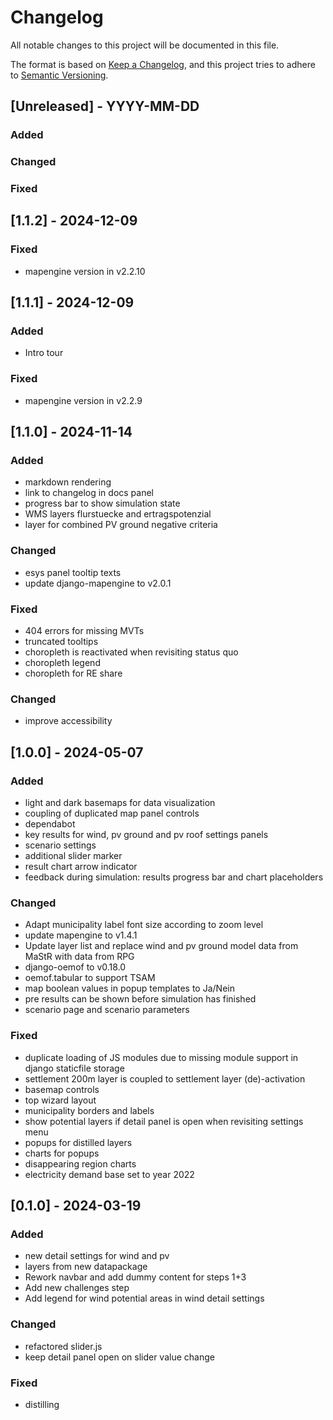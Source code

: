 # Changelog
All notable changes to this project will be documented in this file.

The format is based on [Keep a Changelog](https://keepachangelog.com/en/1.0.0/),
and this project tries to adhere to [Semantic Versioning](https://semver.org/spec/v2.0.0.html).

## [Unreleased] - YYYY-MM-DD
### Added

### Changed

### Fixed

## [1.1.2] - 2024-12-09
### Fixed
- mapengine version in v2.2.10

## [1.1.1] - 2024-12-09
### Added
- Intro tour

### Fixed
- mapengine version in v2.2.9

## [1.1.0] - 2024-11-14
### Added
- markdown rendering
- link to changelog in docs panel
- progress bar to show simulation state
- WMS layers flurstuecke and ertragspotenzial
- layer for combined PV ground negative criteria

### Changed
- esys panel tooltip texts
- update django-mapengine to v2.0.1

### Fixed
- 404 errors for missing MVTs
- truncated tooltips
- choropleth is reactivated when revisiting status quo
- choropleth legend
- choropleth for RE share

### Changed
- improve accessibility

## [1.0.0] - 2024-05-07
### Added
- light and dark basemaps for data visualization
- coupling of duplicated map panel controls
- dependabot
- key results for wind, pv ground and pv roof settings panels
- scenario settings
- additional slider marker
- result chart arrow indicator
- feedback during simulation: results progress bar and chart placeholders

### Changed
- Adapt municipality label font size according to zoom level
- update mapengine to v1.4.1
- Update layer list and replace wind and pv ground model data from MaStR with
  data from RPG
- django-oemof to v0.18.0
- oemof.tabular to support TSAM
- map boolean values in popup templates to Ja/Nein
- pre results can be shown before simulation has finished
- scenario page and scenario parameters

### Fixed
- duplicate loading of JS modules due to missing module support in django staticfile storage
- settlement 200m layer is coupled to settlement layer (de)-activation
- basemap controls
- top wizard layout
- municipality borders and labels
- show potential layers if detail panel is open when revisiting settings menu
- popups for distilled layers
- charts for popups
- disappearing region charts
- electricity demand base set to year 2022

## [0.1.0] - 2024-03-19
### Added
- new detail settings for wind and pv
- layers from new datapackage
- Rework navbar and add dummy content for steps 1+3
- Add new challenges step
- Add legend for wind potential areas in wind detail settings

### Changed
- refactored slider.js
- keep detail panel open on slider value change

### Fixed
- distilling
